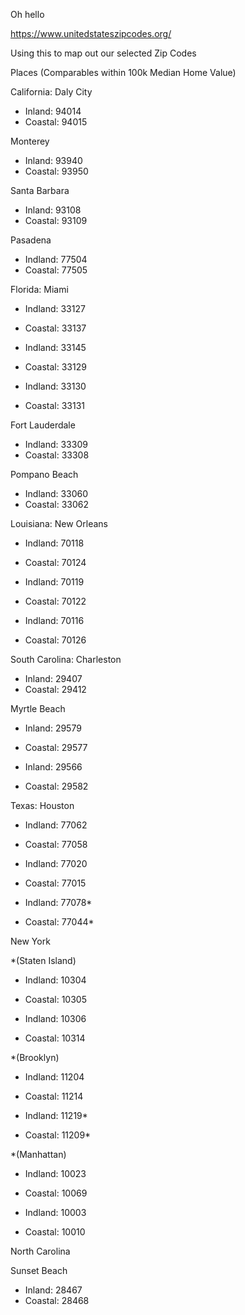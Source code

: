 Oh hello

https://www.unitedstateszipcodes.org/

Using this to map out our selected Zip Codes


Places (Comparables within 100k Median Home Value)

California:
Daly City
- Inland: 94014
- Coastal: 94015

Monterey
- Inland: 93940
- Coastal: 93950

Santa Barbara

- Inland: 93108
- Coastal: 93109

Pasadena
- Indland: 77504
- Coastal: 77505

Florida:
Miami
- Indland: 33127
- Coastal: 33137

- Indland: 33145
- Coastal: 33129

- Indland: 33130
- Coastal: 33131

Fort Lauderdale
- Indland: 33309
- Coastal: 33308

Pompano Beach
- Indland: 33060
- Coastal: 33062


Louisiana:
New Orleans
- Indland: 70118
- Coastal: 70124

- Indland: 70119
- Coastal: 70122

- Indland: 70116
- Coastal: 70126

South Carolina:
Charleston
- Inland: 29407
- Coastal: 29412

Myrtle Beach
- Inland: 29579
- Coastal: 29577

- Inland: 29566
- Coastal: 29582






Texas:
Houston
- Indland: 77062
- Coastal: 77058

- Indland: 77020
- Coastal: 77015

- Indland: 77078*
- Coastal: 77044*



New York

*(Staten Island)
- Indland: 10304
- Coastal: 10305

- Indland: 10306
- Coastal: 10314

*(Brooklyn)
- Indland: 11204
- Coastal: 11214

- Indland: 11219*
- Coastal: 11209*

*(Manhattan)
- Indland: 10023
- Coastal: 10069

- Indland: 10003
- Coastal: 10010


North Carolina

Sunset Beach
- Inland: 28467
- Coastal: 28468





